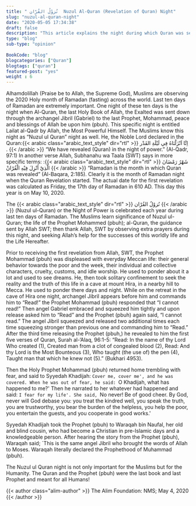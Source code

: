```yaml
--- 
title: " نُزوْلُ القُرْان  Nuzul Al-Quran (Revelation of Quran) Night" 
slug: "nuzul-al-quran-night"
date: "2020-05-05 17:34:38" 
draft: false 
description: "This article explains the night during which Quran was sent down by Allah (SWT) to mankind." 
type: "blog"
sub-type: "opinion" 
 
BookCode: "blog"
blogcategories: ["Quran"]
blogtags: ["quran"]
featured-post: "yes"
weight : 6
---  
```

 Alhamdolillah (Praise be to Allah, the Supreme God), Muslims are observing the 2020 Holy month of Ramadan (fasting) across the world. Last ten days of Ramadan are extremely important. One night of these ten days is the night when Al-Quran, the last Holy Book of Allah, the Exalted was sent down through the archangel Jibril (Gabriel) to the last Prophet, Mohammad, peace and blessings of Allah be upon him (pbuh). This specific night is entitled Lailat al-Qadr by Allah, the Most Powerful Himself. The Muslims know this night as “Nuzul ul Quran” night as well. He, the Noble Lord declared in the Quran:{{< arabic class="arabic_text_style" dir="rtl" >}} اِنَّا اَنْزَلْنَاهُ فِي لَيْلَةِ القَدْر . {{< /arabic >}} “We have revealed (Quran) in the night of power.” (Al-Qadr, 97:1) In another verse Allah, Subhanahu wa Taala (SWT) says in more specific terms: :{{< arabic class="arabic_text_style" dir="rtl" >}} شَهْرُ رَمْضَانَ الَّذِيْ اُنْزِلَ فِيْهِ الْقُرْانْ  {{< /arabic >}} “Ramadan is the month in which Quran was revealed” (Al-Baqara, 2:185). Clearly it is the month of Ramadan night when the Quran Revelation started. The actual date for the first revelation was calculated as Friday, the 17th day of Ramadan in 610 AD. This day this year is on May 10, 2020.

The {{< arabic class="arabic_text_style" dir="rtl" >}}  نُزوْلُ  القُرْان  {{< /arabic >}} (Nuzul ul-Quran) or the Night of Power is celebrated each year during last ten days of Ramadan. The Muslims learn significance of Nuzul ul-Quran; the life of the Prophet Mohammed (pbuh); al-Quran, the guidance sent by Allah SWT; then thank Allah, SWT by observing extra prayers during this night, and seeking Allah’s help for the successes of this worldly life and the Life Hereafter. 

Prior to receiving the first revelation from Allah, SWT, the Prophet Mohammad (pbuh) was displeased with everyday Meccan life: their general behavior towards the poor and the week, their individual and collective characters, cruelty, customs, and idle worship. He used to ponder about it a lot and used to see dreams. He, then took solitary confinement to seek the reality and the truth of this life in a cave at mount Hira, in a nearby hill to Mecca. He used to ponder there days and night. While on the retreat in the cave of Hira one night, archangel Jibril appears before him and commands him to “Read!” the Prophet Mohammad (pbuh) responded that “I cannot read!” Then angel Gabriel embraced and squeezed him tightly and upon release asked him to “Read” and the Prophet (pbuh) again said, “I cannot read.” The angel Jibril squeezed and released two additional times each time squeezing stronger than previous one and commanding him to “Read.” After the third time releasing the Prophet (pbuh,) he revealed to him the first five verses of Quran, Surah al-‘Alaq, 96:1-5: “Read: In the name of thy Lord Who created (1),  Created man from a clot of congealed blood (2), Read: And thy Lord is the Most Bounteous (3),  Who taught (the use of) the pen (4), Taught man that which he knew not (5).” (Bukhari 4953). 

Then the Holy Prophet Mohammad (pbuh) returned home trembling with fear, and said to Syyedah Khadijah: `Cover me, cover me', and he was covered. When he was out of fear, he said: `O Khadijah, what has happened to me?' Then he narrated to her whatever had happened and said: `I fear for my life'. She said, `No never! Be of good cheer. By God, never will God debase you: you treat the kindred well, you speak the truth, you are trustworthy, you bear the burden of the helpless, you help the poor, you entertain the guests, and you cooperate in good works.'

Syyedah Khadijah took the Prophet (pbuh) to Waraqah bin Naufal, her old and blind cousin, who had become a Christian in pre-Islamic days and a knowledgeable person. After hearing the story from the Prophet (pbuh), Waraqah said; `This is the same angel Jibril who brought the words of Allah to Moses. Waraqah literally declared the Prophethood of Muhammad (pbuh).

The Nuzul ul Quran night is not only important for the Muslims but for the Humanity. The Quran and the Prophet (pbuh) were the last book and last Prophet and meant for all Humans!

{{< author class="alim-author" >}}
The Alim Foundation: NMS; May 4, 2020
{{< /author >}}


